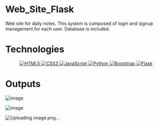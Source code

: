 # Web_Site_Flask
Web site for daily notes. This  system is composed of login and signup management for each user. Database is included.

# Technologies

<p align="center">
  <a href="#">
    <img src="https://img.shields.io/badge/HTML5-E34F26?style=for-the-badge&logo=html5&logoColor=white" alt="HTML5">
  </a>
  <a href="#">
    <img src="https://img.shields.io/badge/CSS3-1572B6?style=for-the-badge&logo=css3&logoColor=white" alt="CSS3">
  </a>
  <a href="#">
    <img src="https://img.shields.io/badge/JavaScript-F7DF1E?style=for-the-badge&logo=javascript&logoColor=black" alt="JavaScript">
  </a>
  <a href="#">
    <img src="https://img.shields.io/badge/Python-F7DF1E?style=for-the-badge&logo=python&logoColor=black" alt="Python">
  </a>
  <a href="#">
    <img src="https://img.shields.io/badge/Bootstrap-F7DF1E?style=for-the-badge&logo=bootstrap&logoColor=black" alt="Bootstrap">
  </a>
  <a href="#">
    <img src="https://img.shields.io/badge/Flask-F7DF1E?style=for-the-badge&logo=flask&logoColor=black" alt="Flask">
  </a>
</p>




# Outputs

![image](https://github.com/LealDias/Web_Site_Flask/assets/70763447/ac538587-9144-4edb-baf2-5c9f334c9129)

![image](https://github.com/LealDias/Web_Site_Flask/assets/70763447/d05f6d73-38e3-4517-9a57-bb9b711f0086)

![Uploading image.png…]()





